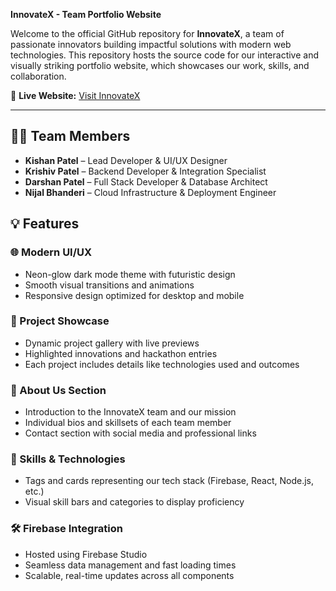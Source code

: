 **InnovateX - Team Portfolio Website**

Welcome to the official GitHub repository for **InnovateX**, a team of passionate innovators building impactful solutions with modern web technologies. This repository hosts the source code for our interactive and visually striking portfolio website, which showcases our work, skills, and collaboration.

🔗 **Live Website:** [Visit InnovateX](https://studio--skillswap-connect-214ea.us-central1.hosted.app/)

---

## 👨‍💻 Team Members

- **Kishan Patel** – Lead Developer & UI/UX Designer  
- **Krishiv Patel** – Backend Developer & Integration Specialist  
- **Darshan Patel** – Full Stack Developer & Database Architect  
- **Nijal Bhanderi** – Cloud Infrastructure & Deployment Engineer


## 💡 Features

### 🌐 Modern UI/UX
- Neon-glow dark mode theme with futuristic design
- Smooth visual transitions and animations
- Responsive design optimized for desktop and mobile

### 🚀 Project Showcase
- Dynamic project gallery with live previews
- Highlighted innovations and hackathon entries
- Each project includes details like technologies used and outcomes

### 📄 About Us Section
- Introduction to the InnovateX team and our mission
- Individual bios and skillsets of each team member
- Contact section with social media and professional links

### 🧠 Skills & Technologies
- Tags and cards representing our tech stack (Firebase, React, Node.js, etc.)
- Visual skill bars and categories to display proficiency

### 🛠️ Firebase Integration
- Hosted using Firebase Studio
- Seamless data management and fast loading times
- Scalable, real-time updates across all components




